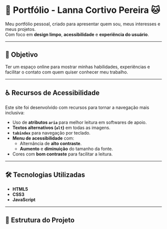 # 🌟 Portfólio - Lanna Cortivo Pereira 🐱

Meu portfólio pessoal, criado para apresentar quem sou, meus interesses e meus projetos.  
Com foco em **design limpo**, **acessibilidade** e **experiência do usuário**.

---

## 🎯 Objetivo
Ter um espaço online para mostrar minhas habilidades, experiências e facilitar o contato com quem quiser conhecer meu trabalho.

---

## ♿ Recursos de Acessibilidade
Este site foi desenvolvido com recursos para tornar a navegação mais inclusiva:
- Uso de **atributos `aria`** para melhor leitura em softwares de apoio.
- **Textos alternativos (`alt`)** em todas as imagens.
- **`tabindex`** para navegação por teclado.
- **Menu de acessibilidade** com:
  - Alternância de **alto contraste**.
  - **Aumento** e **diminuição** do tamanho da fonte.
- Cores com **bom contraste** para facilitar a leitura.

---

## 🛠️ Tecnologias Utilizadas
- **HTML5**
- **CSS3**
- **JavaScript**

---

## 📂 Estrutura do Projeto
